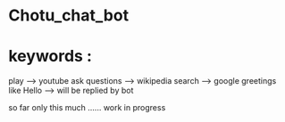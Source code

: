 # Chotu_chat_bot

# keywords :
play --> youtube
ask questions --> wikipedia
search --> google
greetings like Hello --> will be replied by bot

so far only this much ...... work in progress
